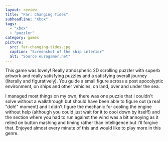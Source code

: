 ```yaml
---
layout: review
title: "Far: Changing Tides"
subheadline: "Xbox"
tags:
  - "xbox"
  - "puzzler"
category: games
picture:
  src: far-changing-tides.jpg
  caption: "Screenshot of the ship interior"
  alt: "Source eurogamer.net"
---
```


This game was lovely! Really atmospheric 2D scrolling puzzler with superb artwork and really satisfying puzzles and a 
satisfying overall journey (literally and figuratively). You guide a small figure across a post apocolyptic
environment, on ships and other vehicles, on land, over and under the sea.

I managed most things on my own, there was one puzzle that
I couldn't solve without a walkthrough but should have been able to figure out (a real "doh!" moment) and I didn't
figure the mechanic for cooling the engine without help (although you could just wait for it to cool down by itself!)
and the section where you had to run against the wind was a bit annoying as it relied on button mashing and timing
rather than intelligence but I'll forgive that. Enjoyed almost every minute of this and would like to play more
in this genre.